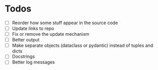 # Todos

- [ ] Reorder how some stuff appear in the source code
- [ ] Update links to repo
- [ ] Fix or remove the update mechanism
- [ ] Better output
- [ ] Make separate objects (dataclass or pydantic) instead of tuples and dicts
- [ ] Docstrings
- [ ] Better log messages
